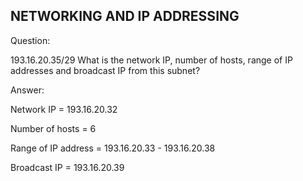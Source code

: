 ## NETWORKING AND IP ADDRESSING

Question:

193.16.20.35/29
What is the network IP, number of hosts, range of IP addresses and broadcast IP from this subnet?

Answer:

Network IP = 193.16.20.32 

Number of hosts = 6

Range of IP address = 193.16.20.33 - 193.16.20.38

Broadcast IP = 193.16.20.39